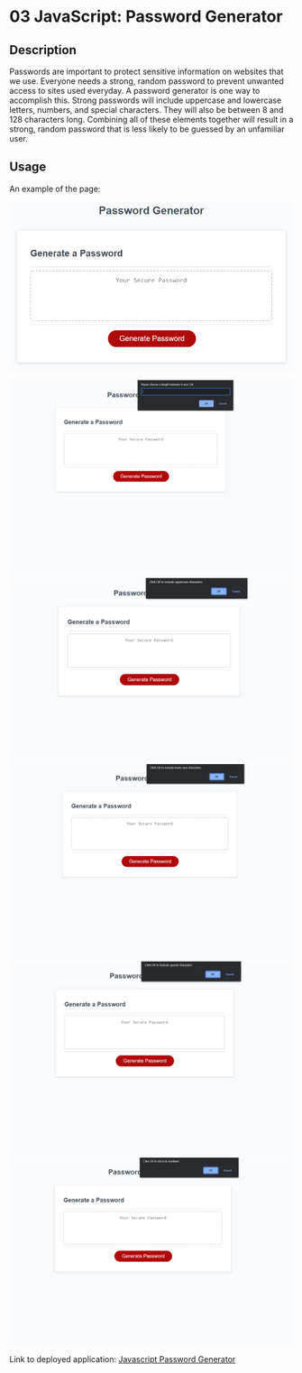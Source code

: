 # 03 JavaScript: Password Generator

## Description
Passwords are important to protect sensitive information on websites that we use. Everyone needs a strong, random password to prevent unwanted access to sites used everyday. A password generator is one way to accomplish this. Strong passwords will include uppercase and lowercase letters, numbers, and special characters. They will also be between 8 and 128 characters long. Combining all of these elements together will result in a strong, random password that is less likely to be guessed by an unfamiliar user. 

## Usage

An example of the page:

![Password Generator box](./Assets/03-javascript-homework-demo.png)

![Choose Length popup](./Assets/Length%20popup.png)
![Uppercase Selection](./Assets/Uppercase.png)
![Lowercase Selection](./Assets/Lowercase.png)
![Special Characters Selection](./Assets/Special.png)
![Numbers Selection](./Assets/Numbers.png)

Link to deployed application: [Javascript Password Generator]()
